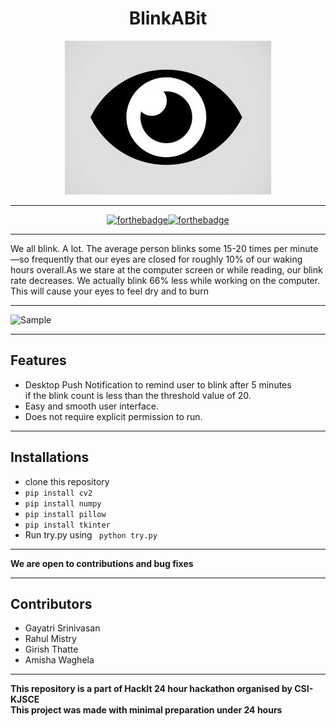 <div align="center">

  <h1><b>BlinkABit</b></h1>
  
   ![Sample](https://github.com/gayatri-01/BlinkABit/blob/master/eye8.JPG)
  
  
  
 
</div>

<hr>

<div align="center">

  [![forthebadge](https://forthebadge.com/images/badges/made-with-python.svg)](https://forthebadge.com)[![forthebadge](https://forthebadge.com/images/badges/built-with-love.svg)](https://forthebadge.com)
  
</div>

<hr>
<div>
  <p>We all blink. A lot. The average person blinks some 15-20 times per minute—so frequently that our eyes are closed for roughly 10% of our waking hours overall.As we stare at the computer screen or while reading, our blink rate decreases. We actually blink 66% less while working on the computer. This will cause your eyes to feel dry and to burn</p>
</div>

<hr>

<div align>

  ![Sample](https://github.com/gayatri-01/BlinkABit/blob/master/BlinkABit.gif)



</div>
<hr>
<div>
<h2><b>Features</b></h2>
<ul>

  <li> Desktop Push Notification to remind user to blink after 5 minutes<br>if the blink count is less than the threshold value of 20.
  <li> Easy and smooth user interface.
  <li> Does not require explicit permission to run.
</ul>
</div>

<hr>
<div>
<h2><b>Installations</b></h2>

*  clone this repository
* ` pip install cv2 `
* `pip install numpy `
* `pip install pillow `
* `pip install tkinter`
* Run try.py using 
    ` python try.py`
</div>
<hr>

**We are open to contributions and bug fixes**

<hr>

<h2><b>Contributors</b></h2>


* Gayatri Srinivasan
* Rahul Mistry
* Girish Thatte
* Amisha Waghela

<hr>


**This repository is a part of HackIt 24 hour hackathon organised by CSI-KJSCE**
<br> 
**This project was made with minimal preparation under 24 hours**

    




  

 

 
